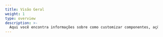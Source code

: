 ```yaml
---
title: Visão Geral
weight: 1
type: overview
description: >-
  Aqui você encontra informações sobre como customizar componentes, ações e operações no Beagle Flutter.
---
```

